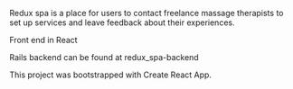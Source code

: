 Redux spa is a place for users to contact freelance massage therapists to set up services and leave feedback about their experiences.  

Front end in React 

Rails backend can be found at redux_spa-backend

This project was bootstrapped with Create React App.
